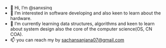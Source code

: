- 👋 Hi, I’m @sanxsinq
- 👀 I’m interested in software developing and also keen to learn about the hardware.
- 🌱 I’m currently learning data structures, algorithms and keen to learn about system design also the core of the computer science(OS, CN COA).
- 📫 you can reach my by sachansanjana07@gmail.com

<!---
sanxsinq/sanxsinq is a ✨ special ✨ repository because its `README.md` (this file) appears on your GitHub profile.
You can click the Preview link to take a look at your changes.
--->

